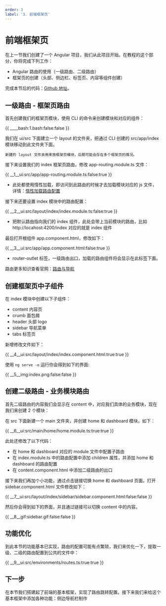 ```yaml
---
order: 3
label: '3. 前端框架页'
---
```


# 前端框架页

在上一节我们创建了一个 Angular 项目，我们从此项目开始。在教程的这个部分，你将完成下列工作：

- Angular 路由的使用（一级路由、二级路由）
- 框架页的创建（头部、侧边栏、标签页、内容等组件创建）

完成本节后的代码：<a href="https://github.com/NG-NEST/ng-nest-examples/tree/master/RBAC/3-ui-frame" target="_blank">Github 地址</a>。

## 一级路由 - 框架页路由

首先创建我们的框架页模块，使用 CLI 的命令来创建模块和对应的组件：

{{ ____bash:1.bash:false:false }}

我们在 ui/src 下面建立一个 layout 的文件夹，把通过 CLI 创建的 src/app/index 模块移动到此文件夹下面。

```info
新建的 layout 文件夹用来放框架页模块，后期可能会存在多个框架页的情况。
```

接下来设置我们的 index 框架页路由，修改 app-routing.module.ts 文件：

{{ __1\__ui:src/app/app-routing.module.ts:false:true }}

- 此处都使用惰性加载，即访问到此路由的时候才去加载模块对应的 js 文件，详情：<a href="https://angular.cn/guide/router#lazy-loading-route-configuration" target="_blank">惰性加载路由配置</a>

接下来还要设置 index 模块中的路由配置：

{{ __2\__ui:src/layout/index/index.module.ts:false:true }}

- 把默认路由指向我们的 index 组件，此处会带上当前模块的路由，比如 http://locahost:4200/index 对应的就是 index 组件

最后打开根组件 app.component.html，修改如下：

{{ __3\__ui:src/app/app.component.html:false:true }}

- router-outlet 标签，一级路由出口，加载的路由组件将会显示在此标签下面。

路由更多知识查看官网：<a href="https://angular.cn/guide/router" target="_blank">路由与导航</a>

## 创建框架页中子组件

在 index 模块中创建以下子组件：

- content 内容页
- crumb 面包屑
- header 头部 logo
- sidebar 导航菜单
- tabs 标签页

新增修改文件如下：

{{ __4\__ui:src/layout/index/index.component.html:true:true }}

使用 `ng serve -o` 运行你会得到如下的界面:

{{ __5\__img:index.png:false:false }}

## 创建二级路由 - 业务模块路由

首先二级路由的内容我们会显示在 content 中，对应我们具体的业务模块，现在我们来创建 2 个模块：

在 src 下面新建一个 main 文件夹，并创建 home 和 dashboard 模块，如下：

{{ __6\__ui:src/main/home/home.module.ts:true:true }}

此处还修改了以下代码：

- 在 home 和 dashboard 对应的 module 文件中配置子路由
- 在 index.module.ts 中的路由配置中添加 children 属性，并添加 home 和 dashboard 的路由配置
- 在 content.component.html 中添加二级路由的出口

接下来我们再加个小功能，通过点击链接切换 home 和 dashboard 页面。打开 sidebar.component.html 文件修改如下：

{{ __7\__ui:src/layout/index/sidebar/sidebar.component.html:false:false }}

然后你会得到如下的界面，并且通过链接可以切换 content 中的内容。

{{ __8\__gif:sidebar.gif:false:false }}

## 功能优化

到此本节的功能基本已实现，路由的配置可能有点繁琐，我们来优化一下，提取一级、二级的路由配置到公共的文件中：

{{ __9\__ui:src/environments/routes.ts:true:true }}

## 下一步

在本节我们搭建起了前端的基本框架，实现了路由跳转配置。接下来我们来给这个基本框架中添加各种功能：侧边导航栏制作
